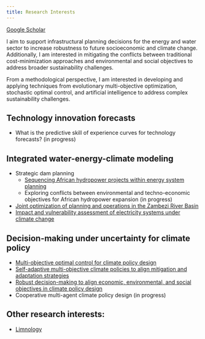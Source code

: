 ```yaml
---
title: Research Interests
---
```


<a href="https://scholar.google.com/citations?user=-8pdFX0AAAAJ&hl=en"> Google Scholar </a>

I aim to support infrastructural planning decisions for the energy and water sector to increase robustness to future socioeconomic and climate change. Additionally, I am interested in mitigating the conflicts between traditional cost-minimization approaches and environmental and social objectives to address broader sustainability challenges.

From a methodological perspective, I am interested in developing and applying techniques from evolutionary multi-objective optimization, stochastic optimal control, and artificial intelligence to address complex sustainability challenges.

## Technology innovation forecasts

- What is the predictive skill of experience curves for technology forecasts? (in progress)

## Integrated water-energy-climate modeling

- Strategic dam planning
  + <a href="https://www.science.org/doi/10.1126/science.adf5848"> Sequencing African hydropower projects within energy system planning</a>
  + Exploring conflicts between environmental and techno-economic objectives for African hydropower expansion (in progress)
- <a href="https://agupubs.onlinelibrary.wiley.com/doi/10.1029/2022EF003186"> Joint optimization of planning and operations in the Zambezi River Basin</a>
- <a href="https://iopscience.iop.org/article/10.1088/1748-9326/ac243f"> Impact and vulnerability assessment of electricity systems under climate change</a>

## Decision-making under uncertainty for climate policy


- <a href="https://doi.org/10.1016/j.ifacol.2020.12.786"> Multi-objective optimal control for climate policy design</a>
- <a href="https://agupubs.onlinelibrary.wiley.com/doi/10.1029/2022EF002767"> Self-adaptive multi-objective climate policies to align mitigation and adaptation strategies </a>
- <a href="https://iopscience.iop.org/article/10.1088/1748-9326/ac843b"> Robust decision-making to align economic, environmental, and social objectives in climate policy design</a>
- Cooperative multi-agent climate policy design (in progress)

## Other research interests:
- <a href="angelo-carlino.github.io/otherExp.html"> Limnology</a>
